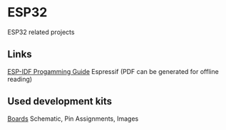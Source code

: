 # ESP32
ESP32 related projects

## Links
[ESP-IDF Progamming Guide](https://esp-idf.readthedocs.io/en/latest/) Espressif (PDF can be generated for offline reading)


## Used development kits
[Boards](/boards/) Schematic, Pin Assignments, Images
